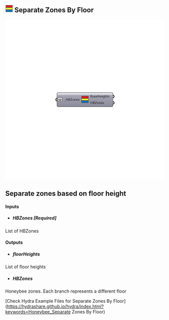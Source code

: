 ## ![](../../images/icons/Separate_Zones_By_Floor.png) Separate Zones By Floor

![](../../images/components/Separate_Zones_By_Floor.png)

Separate zones based on floor height
 -
 

#### Inputs
* ##### HBZones [Required]
List of HBZones

#### Outputs
* ##### floorHeights
List of floor heights
* ##### HBZones
Honeybee zones. Each branch represents a different floor


[Check Hydra Example Files for Separate Zones By Floor](https://hydrashare.github.io/hydra/index.html?keywords=Honeybee_Separate Zones By Floor)